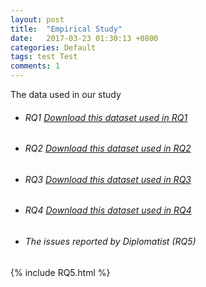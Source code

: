 ```yaml
---
layout: post
title:  "Empirical Study"
date:   2017-03-23 01:30:13 +0800
categories: Default
tags: test Test
comments: 1
---
```

The data used in our study

+ ###### RQ1 [Download this dataset used in RQ1](https://github.com/diplomatist-cross/experimental_data/tree/master/RQ1)


+ ###### RQ2 [Download this dataset used in RQ2](https://github.com/diplomatist-cross/experimental_data/tree/master/RQ2)


+ ###### RQ3 [Download this dataset used in RQ3](https://github.com/diplomatist-cross/experimental_data/tree/master/RQ3)


+ ###### RQ4 [Download this dataset used in RQ4](https://github.com/diplomatist-cross/experimental_data/tree/master/RQ4)


+ ###### The issues reported by Diplomatist (RQ5)


{% include RQ5.html %}